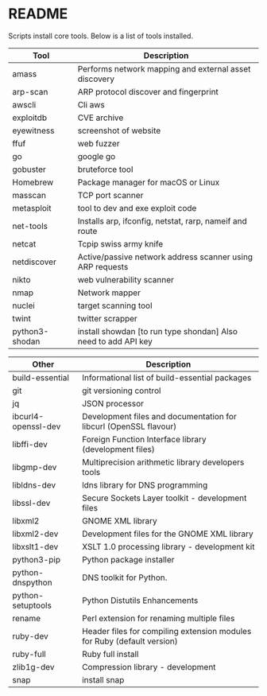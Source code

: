 # README

Scripts install core tools. Below is a list of tools installed.


| Tool                | Description                                                  |
| ------------------- | ------------------------------------------------------------ |
| amass               | Performs network mapping and external asset discovery        |
| arp-scan            | ARP protocol discover and fingerprint                        |
| awscli              | Cli aws                                                      |
| exploitdb           | CVE archive                                                  |
| eyewitness          | screenshot of website                                        |
| ffuf                | web fuzzer                                                   |
| go                  | google go                                                    |
| gobuster            | bruteforce tool                                              |
| Homebrew            | Package manager for macOS or Linux                           |
| masscan             | TCP port scanner                                             |
| metasploit          | tool to dev and exe exploit code                             |
| net-tools           | Installs arp, ifconfig, netstat, rarp, nameif and route      |
| netcat              | Tcpip swiss army knife                                       |
| netdiscover         | Active/passive network address scanner using ARP requests    |
| nikto               | web vulnerability scanner                                    |
| nmap                | Network mapper                                               |
| nuclei              | target scanning tool                                         |
| twint               | twitter scrapper                                             |
| python3-shodan      | install showdan [to run type shondan] Also need to add API key |


| Other               | Description                                                  |
| ------------------- | ------------------------------------------------------------ |
| build-essential     | Informational list of build-essential packages               |
| git                 | git versioning control                                       |
| jq                  | JSON processor                                               |
| ibcurl4-openssl-dev | Development files and documentation for libcurl (OpenSSL flavour) |
| libffi-dev          | Foreign Function Interface library (development files)       |
| libgmp-dev          | Multiprecision arithmetic library developers tools           |
| libldns-dev         | ldns library for DNS programming                             |
| libssl-dev          | Secure Sockets Layer toolkit - development files             |
| libxml2             | GNOME XML library                                            |
| libxml2-dev         | Development files for the GNOME XML library                  |
| libxslt1-dev        | XSLT 1.0 processing library - development kit                |
| python3-pip         | Python package installer                                     |
| python-dnspython    | DNS toolkit for Python.                                      |
| python-setuptools   | Python Distutils Enhancements                                |
| rename              | Perl extension for renaming multiple files                   |
| ruby-dev            | Header files for compiling extension modules for Ruby (default version) |
| ruby-full           | Ruby full install                                            |
| zlib1g-dev          | Compression library - development                            |
| snap                | install snap                                                 |

